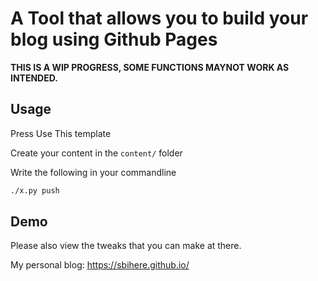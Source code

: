 # A Tool that allows you to build your blog using Github Pages

**THIS IS A WIP PROGRESS, SOME FUNCTIONS MAYNOT WORK AS INTENDED.**

## Usage
Press Use This template

Create your content in the `content/` folder

Write the following in your commandline

```bash
./x.py push
```

## Demo

Please also view the tweaks that you can make at there.

My personal blog: https://sbihere.github.io/
